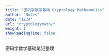 ```yaml
---
title: "密码学数学基础 Cryptology Mathematics"
author: "Notes"
date: "1234"
url: "cryptologymath/"
weight: 1
showReadingTime: false
---
```


密码学数学基础笔记整理

